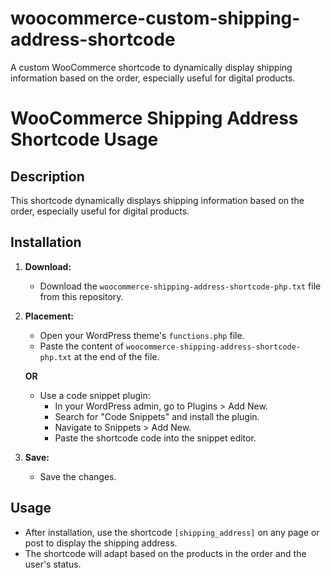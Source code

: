 # woocommerce-custom-shipping-address-shortcode
A custom WooCommerce shortcode to dynamically display shipping information based on the order, especially useful for digital products.

# WooCommerce Shipping Address Shortcode Usage

## Description

This shortcode dynamically displays shipping information based on the order, especially useful for digital products.

## Installation

1. **Download:**
   - Download the `woocommerce-shipping-address-shortcode-php.txt` file from this repository.

2. **Placement:**
   - Open your WordPress theme's `functions.php` file.
   - Paste the content of `woocommerce-shipping-address-shortcode-php.txt` at the end of the file.

   **OR**

   - Use a code snippet plugin:
     - In your WordPress admin, go to Plugins > Add New.
     - Search for "Code Snippets" and install the plugin.
     - Navigate to Snippets > Add New.
     - Paste the shortcode code into the snippet editor.

3. **Save:**
   - Save the changes.

## Usage

- After installation, use the shortcode `[shipping_address]` on any page or post to display the shipping address.
- The shortcode will adapt based on the products in the order and the user's status.

